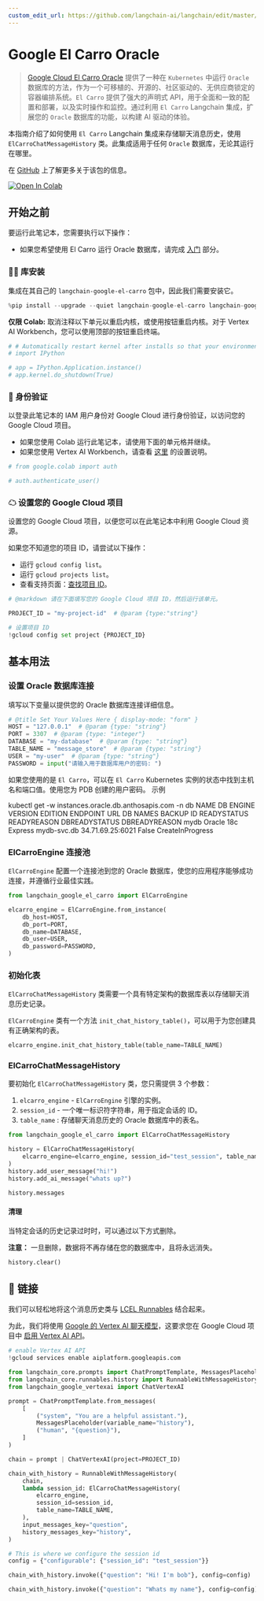 ```yaml
---
custom_edit_url: https://github.com/langchain-ai/langchain/edit/master/docs/docs/integrations/memory/google_el_carro.ipynb
---
```


# Google El Carro Oracle

> [Google Cloud El Carro Oracle](https://github.com/GoogleCloudPlatform/elcarro-oracle-operator) 提供了一种在 `Kubernetes` 中运行 `Oracle` 数据库的方法，作为一个可移植的、开源的、社区驱动的、无供应商锁定的容器编排系统。`El Carro` 提供了强大的声明式 API，用于全面和一致的配置和部署，以及实时操作和监控。通过利用 `El Carro` Langchain 集成，扩展您的 `Oracle` 数据库的功能，以构建 AI 驱动的体验。

本指南介绍了如何使用 `El Carro` Langchain 集成来存储聊天消息历史，使用 `ElCarroChatMessageHistory` 类。此集成适用于任何 `Oracle` 数据库，无论其运行在哪里。

在 [GitHub](https://github.com/googleapis/langchain-google-el-carro-python/) 上了解更多关于该包的信息。

[![Open In Colab](https://colab.research.google.com/assets/colab-badge.svg)](https://colab.research.google.com/github/googleapis/langchain-google-el-carro-python/blob/main/docs/chat_message_history.ipynb)

## 开始之前

要运行此笔记本，您需要执行以下操作：

 * 如果您希望使用 El Carro 运行 Oracle 数据库，请完成 [入门](https://github.com/googleapis/langchain-google-el-carro-python/tree/main/README.md#getting-started) 部分。

### 🦜🔗 库安装
集成在其自己的 `langchain-google-el-carro` 包中，因此我们需要安装它。

```python
%pip install --upgrade --quiet langchain-google-el-carro langchain-google-vertexai langchain
```

**仅限 Colab:** 取消注释以下单元以重启内核，或使用按钮重启内核。对于 Vertex AI Workbench，您可以使用顶部的按钮重启终端。

```python
# # Automatically restart kernel after installs so that your environment can access the new packages
# import IPython

# app = IPython.Application.instance()
# app.kernel.do_shutdown(True)
```

### 🔐 身份验证
以登录此笔记本的 IAM 用户身份对 Google Cloud 进行身份验证，以访问您的 Google Cloud 项目。

* 如果您使用 Colab 运行此笔记本，请使用下面的单元格并继续。
* 如果您使用 Vertex AI Workbench，请查看 [这里](https://github.com/GoogleCloudPlatform/generative-ai/tree/main/setup-env) 的设置说明。

```python
# from google.colab import auth

# auth.authenticate_user()
```

### ☁ 设置您的 Google Cloud 项目
设置您的 Google Cloud 项目，以便您可以在此笔记本中利用 Google Cloud 资源。

如果您不知道您的项目 ID，请尝试以下操作：

* 运行 `gcloud config list`。
* 运行 `gcloud projects list`。
* 查看支持页面：[查找项目 ID](https://support.google.com/googleapi/answer/7014113)。

```python
# @markdown 请在下面填写您的 Google Cloud 项目 ID，然后运行该单元。

PROJECT_ID = "my-project-id"  # @param {type:"string"}

# 设置项目 ID
!gcloud config set project {PROJECT_ID}
```

## 基本用法

### 设置 Oracle 数据库连接
填写以下变量以提供您的 Oracle 数据库连接详细信息。

```python
# @title Set Your Values Here { display-mode: "form" }
HOST = "127.0.0.1"  # @param {type: "string"}
PORT = 3307  # @param {type: "integer"}
DATABASE = "my-database"  # @param {type: "string"}
TABLE_NAME = "message_store"  # @param {type: "string"}
USER = "my-user"  # @param {type: "string"}
PASSWORD = input("请输入用于数据库用户的密码: ")
```

如果您使用的是 `El Carro`，可以在 `El Carro` Kubernetes 实例的状态中找到主机名和端口值。使用您为 PDB 创建的用户密码。
示例

kubectl get -w instances.oracle.db.anthosapis.com -n db
NAME   DB ENGINE   VERSION   EDITION      ENDPOINT      URL                DB NAMES   BACKUP ID   READYSTATUS   READYREASON        DBREADYSTATUS   DBREADYREASON
mydb   Oracle      18c       Express      mydb-svc.db   34.71.69.25:6021                          False         CreateInProgress

### ElCarroEngine 连接池

`ElCarroEngine` 配置一个连接池到您的 Oracle 数据库，使您的应用程序能够成功连接，并遵循行业最佳实践。

```python
from langchain_google_el_carro import ElCarroEngine

elcarro_engine = ElCarroEngine.from_instance(
    db_host=HOST,
    db_port=PORT,
    db_name=DATABASE,
    db_user=USER,
    db_password=PASSWORD,
)
```

### 初始化表
`ElCarroChatMessageHistory` 类需要一个具有特定架构的数据库表以存储聊天消息历史记录。

`ElCarroEngine` 类有一个方法 `init_chat_history_table()`，可以用于为您创建具有正确架构的表。

```python
elcarro_engine.init_chat_history_table(table_name=TABLE_NAME)
```

### ElCarroChatMessageHistory

要初始化 `ElCarroChatMessageHistory` 类，您只需提供 3 个参数：

1. `elcarro_engine` - `ElCarroEngine` 引擎的实例。
1. `session_id` - 一个唯一标识符字符串，用于指定会话的 ID。
1. `table_name` : 存储聊天消息历史的 Oracle 数据库中的表名。


```python
from langchain_google_el_carro import ElCarroChatMessageHistory

history = ElCarroChatMessageHistory(
    elcarro_engine=elcarro_engine, session_id="test_session", table_name=TABLE_NAME
)
history.add_user_message("hi!")
history.add_ai_message("whats up?")
```


```python
history.messages
```

#### 清理
当特定会话的历史记录过时时，可以通过以下方式删除。

**注意：** 一旦删除，数据将不再存储在您的数据库中，且将永远消失。


```python
history.clear()
```

## 🔗 链接

我们可以轻松地将这个消息历史类与 [LCEL Runnables](/docs/how_to/message_history) 结合起来。

为此，我们将使用 [Google 的 Vertex AI 聊天模型](/docs/integrations/chat/google_vertex_ai_palm)，这要求您在 Google Cloud 项目中 [启用 Vertex AI API](https://console.cloud.google.com/flows/enableapi?apiid=aiplatform.googleapis.com)。

```python
# enable Vertex AI API
!gcloud services enable aiplatform.googleapis.com
```

```python
from langchain_core.prompts import ChatPromptTemplate, MessagesPlaceholder
from langchain_core.runnables.history import RunnableWithMessageHistory
from langchain_google_vertexai import ChatVertexAI
```

```python
prompt = ChatPromptTemplate.from_messages(
    [
        ("system", "You are a helpful assistant."),
        MessagesPlaceholder(variable_name="history"),
        ("human", "{question}"),
    ]
)

chain = prompt | ChatVertexAI(project=PROJECT_ID)
```

```python
chain_with_history = RunnableWithMessageHistory(
    chain,
    lambda session_id: ElCarroChatMessageHistory(
        elcarro_engine,
        session_id=session_id,
        table_name=TABLE_NAME,
    ),
    input_messages_key="question",
    history_messages_key="history",
)
```

```python
# This is where we configure the session id
config = {"configurable": {"session_id": "test_session"}}
```

```python
chain_with_history.invoke({"question": "Hi! I'm bob"}, config=config)
```

```python
chain_with_history.invoke({"question": "Whats my name"}, config=config)
```